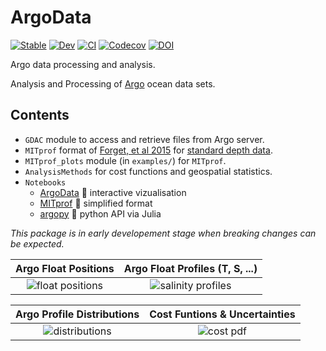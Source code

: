 # ArgoData

[![Stable](https://img.shields.io/badge/docs-stable-blue.svg)](https://euroargodev.github.io/ArgoData.jl/stable)
[![Dev](https://img.shields.io/badge/docs-dev-blue.svg)](https://euroargodev.github.io/ArgoData.jl/dev)
[![CI](https://github.com/euroargodev/ArgoData.jl/actions/workflows/ci.yml/badge.svg)](https://github.com/euroargodev/ArgoData.jl/actions/workflows/ci.yml)
[![Codecov](https://codecov.io/gh/euroargodev/ArgoData.jl/branch/master/graph/badge.svg)](https://codecov.io/gh/euroargodev/ArgoData.jl)
[![DOI](https://zenodo.org/badge/237021498.svg)](https://zenodo.org/badge/latestdoi/237021498)

Argo data processing and analysis. 

Analysis and Processing of 
[Argo](https://argopy.readthedocs.io/en/latest/what_is_argo.html#what-is-argo) ocean data sets.

## Contents

- `GDAC` module to access and retrieve files from Argo server. 
- `MITprof` format of [Forget, et al 2015](http://dx.doi.org/10.5194/gmd-8-3071-2015) for [standard depth data](https://doi.org/10.7910/DVN/EE3C40).
- `MITprof_plots` module (in `examples/`) for `MITprof`.
- `AnalysisMethods` for cost functions and geospatial statistics.
- `Notebooks`
	- [ArgoData](https://juliaocean.github.io/OceanRobots.jl/dev/Float_Argo.html) 🚀 interactive vizualisation
	- [MITprof](https://euroargodev.github.io/ArgoData.jl/dev/ArgoToMITprof.html) 🚀 simplified format
	- [argopy](http://gaelforget.net/notebooks/Argo_argopy.html) 🚀 python API via Julia

_This package is in early developement stage when breaking changes can be expected._

Argo Float Positions            | Argo Float Profiles (T, S, ...)
:------------------------------:|:---------------------------------:
![float positions](https://user-images.githubusercontent.com/20276764/150622726-61169b99-4320-4069-b113-5edabb9b64fe.png) | ![salinity profiles](https://user-images.githubusercontent.com/20276764/150622766-aee5773d-7fea-4360-9b47-05f68e235499.png)   

Argo Profile Distributions |  Cost Funtions & Uncertainties
:------------------------------:|:---------------------------------:
![distributions](https://user-images.githubusercontent.com/20276764/162872972-dd7fc775-5303-4264-8277-142c02bc1b83.png)  |  ![cost pdf](https://user-images.githubusercontent.com/20276764/162803583-13891235-4809-4a57-b5f6-098083190d6d.png)

